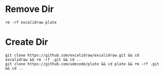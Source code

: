 # Remove Dir
```
rm -rf excalidraw plate
```

# Create Dir
```
git clone https://github.com/excalidraw/excalidraw.git && cd excalidraw && rm -rf .git && cd ..
git clone https://github.com/udecode/plate && cd plate && rm -rf .git && cd ..
```
